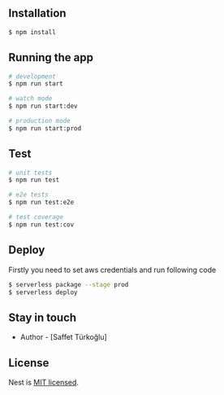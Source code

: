 
## Installation

```bash
$ npm install
```

## Running the app

```bash
# development
$ npm run start

# watch mode
$ npm run start:dev

# production mode
$ npm run start:prod
```

## Test

```bash
# unit tests
$ npm run test

# e2e tests
$ npm run test:e2e

# test coverage
$ npm run test:cov
```


## Deploy
Firstly you need to set aws credentials and run following code
```bash
$ serverless package --stage prod
$ serverless deploy
```



## Stay in touch

- Author - [Saffet Türkoğlu]

## License

Nest is [MIT licensed](LICENSE).
